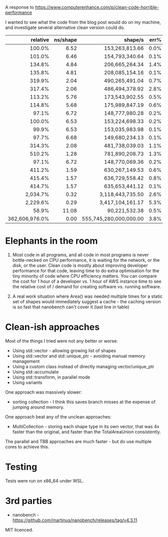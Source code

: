 A response to https://www.computerenhance.com/p/clean-code-horrible-performance

I wanted to see what the code from the blog post would do on my machine, and investigate several alternative clean version could do.

| relative |            ns/shape |             shape/s |    err% |       ins/shape |       cyc/shape |    IPC |      bra/shape |   miss% |     total | benchmark
|---------:|--------------------:|--------------------:|--------:|----------------:|----------------:|-------:|---------------:|--------:|----------:|:----------
|   100.0% |                6.52 |      153,263,813.66 |    0.0% |           13.50 |           28.50 |  0.474 |           3.00 |   25.0% |      4.08 | `TotalAreaVTBL`
|   101.0% |                6.46 |      154,793,340.64 |    0.1% |           11.25 |           28.21 |  0.399 |           2.25 |   33.2% |      4.07 | `TotalAreaVTBL4`
|   134.8% |                4.84 |      206,665,264.34 |    1.4% |           13.25 |           20.96 |  0.632 |           4.00 |   19.1% |      3.07 | `TotalAreaSwitch`
|   135.8% |                4.81 |      208,085,154.16 |    0.1% |           11.19 |           21.01 |  0.533 |           3.44 |   22.3% |      3.03 | `TotalAreaSwitch4`
|   319.9% |                2.04 |      490,265,491.04 |    0.7% |            8.00 |            8.90 |  0.899 |           1.00 |    0.0% |      1.29 | `TotalAreaUnion`
|   317.4% |                2.06 |      486,494,378.92 |    2.8% |            4.75 |            8.79 |  0.540 |           0.25 |    0.0% |      1.29 | `TotalAreaUnion4`
|   113.2% |                5.76 |      173,543,902.55 |    0.5% |           13.25 |           25.12 |  0.527 |           4.00 |   19.1% |      3.64 | `TotalAreaSwitchPtr`
|   114.8% |                5.68 |      175,989,847.19 |    0.6% |           11.03 |           24.72 |  0.446 |           3.25 |   23.7% |      3.59 | `TotalAreaSwitchPtr4`
|    97.1% |                6.72 |      148,777,980.28 |    0.2% |           13.50 |           29.35 |  0.460 |           3.00 |   25.0% |      4.26 | `RawVector`
|   100.0% |                6.53 |      153,224,698.33 |    0.2% |           13.50 |           28.51 |  0.473 |           3.00 |   25.0% |      4.09 | `UniqueVector`
|    99.9% |                6.53 |      153,035,983.98 |    0.1% |           13.50 |           28.53 |  0.473 |           3.00 |   25.0% |      4.09 | `Shape Collection`
|    97.7% |                6.68 |      149,680,234.13 |    0.1% |           13.50 |           29.20 |  0.462 |           3.00 |   25.0% |      4.18 | `Accumulate`
|   314.3% |                2.08 |      481,738,039.03 |    1.1% |            0.82 |            8.53 |  0.096 |           0.21 |   23.9% |      1.31 | `Shape Collection Parallel`
|   510.2% |                1.28 |      781,890,208.73 |    1.3% |            1.09 |            5.15 |  0.212 |           0.21 |   23.9% |      0.81 | `Shape Collection TBB`
|    97.1% |                6.72 |      148,770,069.36 |    0.2% |           25.50 |           29.39 |  0.868 |           5.00 |   15.0% |      4.25 | `Variant Collection`
|   411.2% |                1.59 |      630,267,149.53 |    0.6% |            9.25 |            6.92 |  1.337 |           2.00 |    0.0% |      0.99 | `MultiCollection`
|   415.4% |                1.57 |      636,729,558.42 |    0.8% |            9.25 |            6.84 |  1.353 |           2.00 |    0.0% |      0.99 | `MultiCollectionTemplate`
|   414.7% |                1.57 |      635,653,441.12 |    0.1% |            9.25 |            6.86 |  1.349 |           2.00 |    0.0% |      0.99 | `MultiCollectionTemplateParallel`
| 2,034.7% |                0.32 |    3,118,443,735.50 |    2.6% |            1.24 |            1.33 |  0.932 |           0.18 |    0.6% |      0.21 | `MultiCollection TBB`
| 2,229.6% |                0.29 |    3,417,104,161.17 |    5.3% |            1.09 |            1.21 |  0.896 |           0.15 |    0.5% |      0.18 | `MultiCollection TBB 2`
|    58.9% |               11.08 |       90,221,532.38 |    0.5% |           13.50 |           48.21 |  0.280 |           3.00 |    0.0% |      6.97 | `SortedCollection`
|362,606,976.0% |                0.00 |555,745,280,000,000.00 |    3.8% |            0.00 |            0.00 |  1.115 |           0.00 |    0.4% |      0.01 | `Cached Collection`


Elephants in the room
=====================

1. Most code in all programs, and all code in most programs is never bottle-necked on CPU performance, it is waiting for the network, or the disk, or the user.
Clean code is mostly about improving developer performance for that code, leaving time to do extra optimisation for the tiny minority of code where CPU efficiency matters.
You can compare the cost for 1 hour of a developer vs. 1 hour of AWS instance time to see the relative cost of / demand for creating software vs. running software.

2. A real work situation where Area() was needed multiple times for a static set of shapes would immediately suggest a cache - the caching version is so fast that nanobench can't cover it (last line in table)

Clean-ish approaches
====================

Most of the things I tried were not any better or worse:

* Using std::vector - allowing growing list of shapes
* Using std::vector and std::unique_ptr - avoiding manual memory management
* Using a custom class instead of directly managing vector/unique_ptr
* Using std::accumulate
* Using std::transform, in parallel mode
* Using variants

One approach was massively slower:

* sorting collection - I think this saves branch misses at the expense of jumping around memory.

One approach beat any of the unclean approaches:

* MultiCollection - storing each shape type in its own vector, that was 4x faster than the original, and faster than the TotalAreaUnion consistently.

The parallel and TBB approaches are much faster - but do use multiple cores to achieve this.

Testing
=======

Tests were run on x86_64 under WSL.

3rd parties
===========

* nanobench - https://github.com/martinus/nanobench/releases/tag/v4.3.11

MIT licenced.
